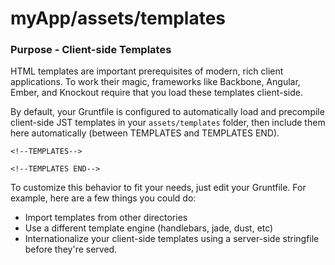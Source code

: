# myApp/assets/templates
### Purpose - Client-side Templates

HTML templates are important prerequisites of modern, rich client applications.
To work their magic, frameworks like Backbone, Angular, Ember, and Knockout require
that you load these templates client-side.

By default, your Gruntfile is configured to automatically load and precompile
client-side JST templates in your `assets/templates` folder, then
include them here automatically (between TEMPLATES and TEMPLATES END).

    <!--TEMPLATES-->
        
    <!--TEMPLATES END-->

To customize this behavior to fit your needs, just edit your Gruntfile.
For example, here are a few things you could do:

- Import templates from other directories
- Use a different template engine (handlebars, jade, dust, etc) 
- Internationalize your client-side templates using a server-side stringfile before they're served.


<docmeta name="displayName" value="templates">

